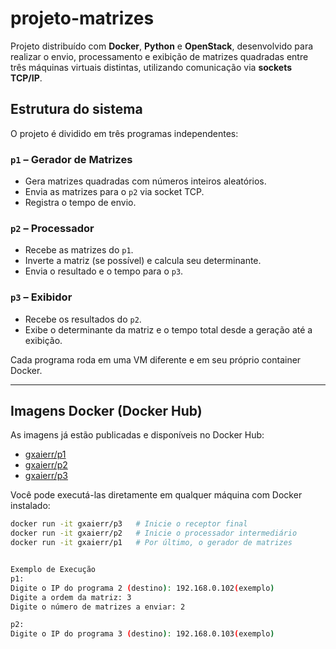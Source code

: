 # projeto-matrizes

Projeto distribuído com **Docker**, **Python** e **OpenStack**, desenvolvido para realizar o envio, processamento e exibição de matrizes quadradas entre três máquinas virtuais distintas, utilizando comunicação via **sockets TCP/IP**.

## Estrutura do sistema

O projeto é dividido em três programas independentes:

### `p1` – Gerador de Matrizes
- Gera matrizes quadradas com números inteiros aleatórios.
- Envia as matrizes para o `p2` via socket TCP.
- Registra o tempo de envio.

### `p2` – Processador
- Recebe as matrizes do `p1`.
- Inverte a matriz (se possível) e calcula seu determinante.
- Envia o resultado e o tempo para o `p3`.

### `p3` – Exibidor
- Recebe os resultados do `p2`.
- Exibe o determinante da matriz e o tempo total desde a geração até a exibição.

Cada programa roda em uma VM diferente e em seu próprio container Docker.

---

## Imagens Docker (Docker Hub)

As imagens já estão publicadas e disponíveis no Docker Hub:

- [gxaierr/p1](https://hub.docker.com/r/gxaierr/p1)
- [gxaierr/p2](https://hub.docker.com/r/gxaierr/p2)
- [gxaierr/p3](https://hub.docker.com/r/gxaierr/p3)

Você pode executá-las diretamente em qualquer máquina com Docker instalado:

```bash
docker run -it gxaierr/p3   # Inicie o receptor final
docker run -it gxaierr/p2   # Inicie o processador intermediário
docker run -it gxaierr/p1   # Por último, o gerador de matrizes


Exemplo de Execução
p1:
Digite o IP do programa 2 (destino): 192.168.0.102(exemplo)
Digite a ordem da matriz: 3
Digite o número de matrizes a enviar: 2

p2:
Digite o IP do programa 3 (destino): 192.168.0.103(exemplo)
